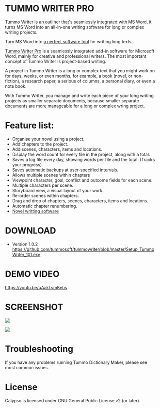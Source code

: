 # TUMMO WRITER PRO

<a href="https://www.tummosoftware.com/2017/02/tummo-writer.html" targer=“_blank” class="button"><span>Tummo Writer</span></a> is an outliner that's seamlessly integrated with MS Word, it turns MS Word into an all-in-one writing software for long or complex writing projects.

Turn MS Word into <a href="https://www.tummosoftware.com/2017/02/tummo-writer.html" targer=“_blank” class="button"><span>a perfect software tool</span></a> for writing long texts

<a href="https://www.tummosoftware.com/2017/02/tummo-writer.html" targer=“_blank” class="button"><span>Tummo Writer Pro</span></a> is a seamlessly integrated add-in software for Microsoft Word, mainly for creative and professional writers. The most important concept of Tummo Writer is project-based writing.

A project in Tummo Writer is a long or complex text that you might work on for days, weeks, or even months, for example, a book (novel, or non-fiction), a research paper, a serious of columns, a personal diary, or even a note book.

With Tummo Writer, you manage and write each piece of your long writing projects as smaller separate documents, because smaller separate documents are more manageable for a long or complex wring project.

# Feature list:
- Organise your novel using a project.
- Add chapters to the project.
- Add scenes, characters, items and locations.
- Display the word count for every file in the project, along with a total.
- Saves a log file every day, showing words per file and the total. (Tracks your progress)
- Saves automatic backups at user-specified intervals.
- Allows multiple scenes within chapters
- Viewpoint character, goal, conflict and outcome fields for each scene.
- Multiple characters per scene.
- Storyboard view, a visual layout of your work.
- Re-order scenes within chapters.
- Drag and drop of chapters, scenes, characters, items and locations.
- Automatic chapter renumbering.
- <a href="https://www.tummosoftware.com/2017/02/tummo-writer.html" targer=“_blank” class="button"><span>Novel writting software</span></a>

# DOWNLOAD

- Version 1.0.2
https://github.com/tummosoft/tummowriter/blob/master/Setup_TummoWriter_101.exe

# DEMO VIDEO

https://youtu.be/uAakLsmKebs

# SCREENSHOT
![](https://preview.ibb.co/bQkg7m/giao_dien_1.png)

![](https://preview.ibb.co/hBR4Sm/giao_dien_3.png)

# Troubleshooting

If you have any problems running Tummo Dictionary Maker, please see most common issues.

# License

Calypso is licensed under GNU General Public License v2 (or later).

